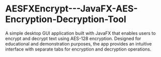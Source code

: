 # AESFXEncrypt---JavaFX-AES-Encryption-Decryption-Tool
A simple desktop GUI application built with JavaFX that enables users to encrypt and decrypt text using AES-128 encryption. Designed for educational and demonstration purposes, the app provides an intuitive interface with separate tabs for encryption and decryption operations.
